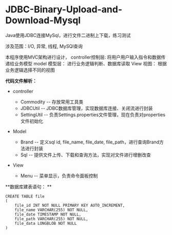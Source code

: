 # JDBC-Binary-Upload-and-Download-Mysql
Java使用JDBC连接MySql，进行文件二进制上下载，练习测试

涉及范围：I/O, 异常, 线程, MySQl查询 

本程序使用MVC架构进行设计，
controller控制层: 将用户用户输入指令和数据传递给业务模型
model 模型层： 进行业务逻辑判断、数据库读取
View 视图： 根据业务逻辑选择不同的视图

**代码文件解析：**
 * controller
   * Commodity -- 存放常用工具类
   * JDBCUtil -- JDBC数据库管理，实现数据库连接、关闭流进行封装
   * SettingUtil -- 负责Settings.properties文件管理，现在负责对properties文件初始化
   
 * Model
   * Brand -- 定义sql id, file_name, file_date, file_path，进行查询Brand方法进行封装
   * Sql -- 提供文件上传、下载和查询方法，实现对文件进行增删改查
   
 * View
   * Menu -- 菜单显示，负责命令面板控制
   
**数据库建表语句： **
~~~mysql
CREATE TABLE file
(
	file_id INT NOT NULL PRIMARY KEY AUTO_INCREMENT,
	file_name VARCHAR(255) NOT NULL,
	file_date TIMESTAMP NOT NULL,
	file_path VARCHAR(255) NOT NULL,
	file_data LONGBLOB NOT NULL
)
~~~
